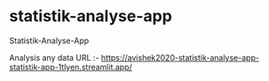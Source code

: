 # statistik-analyse-app
Statistik-Analyse-App

Analysis any data URL :- https://avishek2020-statistik-analyse-app-statistik-app-1tlyen.streamlit.app/
